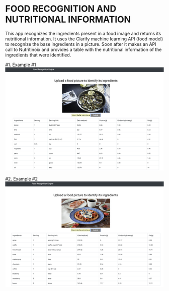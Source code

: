 
# FOOD RECOGNITION AND NUTRITIONAL INFORMATION

This app recognizes the ingredients present in a food image and returns its nutritional information. It uses the Clarify machine learning API (food model) to recognize the base ingredients in a picture. Soon after it makes an API call to Nutritinoix and provides a table with the nutritional information of the ingredients that were identified.


#1. Example #1
![Results Image](https://github.com/fedevillalp/foodrecognition/blob/master/image1.png)

#2. Example #2
![Results Image](https://github.com/fedevillalp/foodrecognition/blob/master/image2.png)


